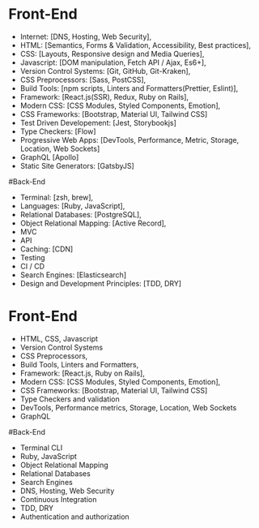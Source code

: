 

# Front-End
- Internet: [DNS, Hosting, Web Security],
- HTML: [Semantics, Forms & Validation, Accessibility, Best practices],
- CSS: [Layouts, Responsive design and Media Queries],
- Javascript: [DOM manipulation, Fetch API / Ajax, Es6+],
- Version Control Systems: [Git, GitHub, Git-Kraken],
- CSS Preprocessors: [Sass, PostCSS],
- Build Tools: [npm scripts, Linters and Formatters(Prettier, Eslint)],
- Framework: [React.js(SSR), Redux, Ruby on Rails],
- Modern CSS: [CSS Modules, Styled Components, Emotion],
- CSS Frameworks: [Bootstrap, Material UI, Tailwind CSS]
- Test Driven Developement: [Jest, Storybookjs]
- Type Checkers: [Flow]
- Progressive Web Apps: [DevTools, Performance, Metric, Storage, Location, Web Sockets]
- GraphQL [Apollo]
- Static Site Generators: [GatsbyJS]

#Back-End
- Terminal: [zsh, brew],
- Languages: [Ruby, JavaScript],
- Relational Databases: [PostgreSQL],
- Object Relational Mapping: [Active Record],
- MVC
- API
- Caching: [CDN]
- Testing
- CI / CD
- Search Engines: [Elasticsearch]
- Design and Development Principles: [TDD, DRY]





# Front-End
- HTML, CSS, Javascript
- Version Control Systems
- CSS Preprocessors,
- Build Tools, Linters and Formatters,
- Framework: [React.js, Ruby on Rails],
- Modern CSS: [CSS Modules, Styled Components, Emotion],
- CSS Frameworks: [Bootstrap, Material UI, Tailwind CSS]
- Type Checkers and validation
- DevTools, Performance metrics, Storage, Location, Web Sockets
- GraphQL

#Back-End
- Terminal CLI
- Ruby, JavaScript
- Object Relational Mapping
- Relational Databases
- Search Engines
- DNS, Hosting, Web Security
- Continuous Integration
- TDD, DRY
- Authentication and authorization
